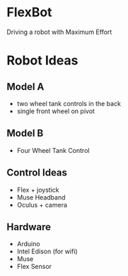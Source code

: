 # FlexBot

Driving a robot with Maximum Effort

# Robot Ideas

## Model A

- two wheel tank controls in the back
- single front wheel on pivot

## Model B

- Four Wheel Tank Control

## Control Ideas

- Flex + joystick
- Muse Headband
- Oculus + camera

## Hardware
- Arduino
- Intel Edison (for wifi)
- Muse
- Flex Sensor



